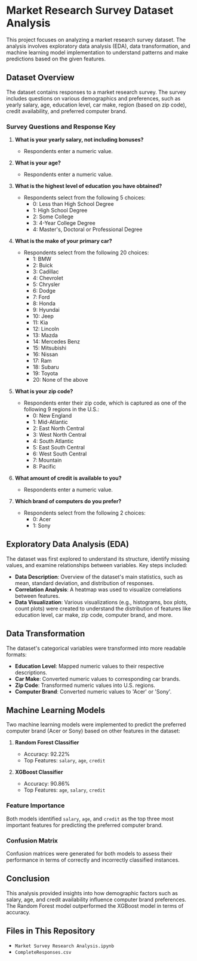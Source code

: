 # Market Research Survey Dataset Analysis

This project focuses on analyzing a market research survey dataset. The analysis involves exploratory data analysis (EDA), data transformation, and machine learning model implementation to understand patterns and make predictions based on the given features.

## Dataset Overview

The dataset contains responses to a market research survey. The survey includes questions on various demographics and preferences, such as yearly salary, age, education level, car make, region (based on zip code), credit availability, and preferred computer brand.

### Survey Questions and Response Key

1. **What is your yearly salary, not including bonuses?**
   - Respondents enter a numeric value.
   
2. **What is your age?**
   - Respondents enter a numeric value.
   
3. **What is the highest level of education you have obtained?**
   - Respondents select from the following 5 choices:
     - 0: Less than High School Degree
     - 1: High School Degree
     - 2: Some College
     - 3: 4-Year College Degree
     - 4: Master's, Doctoral or Professional Degree
     
4. **What is the make of your primary car?**
   - Respondents select from the following 20 choices:
     - 1: BMW
     - 2: Buick
     - 3: Cadillac
     - 4: Chevrolet
     - 5: Chrysler
     - 6: Dodge
     - 7: Ford
     - 8: Honda
     - 9: Hyundai
     - 10: Jeep
     - 11: Kia
     - 12: Lincoln
     - 13: Mazda
     - 14: Mercedes Benz
     - 15: Mitsubishi
     - 16: Nissan
     - 17: Ram
     - 18: Subaru
     - 19: Toyota
     - 20: None of the above

5. **What is your zip code?**
   - Respondents enter their zip code, which is captured as one of the following 9 regions in the U.S.:
     - 0: New England
     - 1: Mid-Atlantic
     - 2: East North Central
     - 3: West North Central
     - 4: South Atlantic
     - 5: East South Central
     - 6: West South Central
     - 7: Mountain
     - 8: Pacific

6. **What amount of credit is available to you?**
   - Respondents enter a numeric value.
   
7. **Which brand of computers do you prefer?**
   - Respondents select from the following 2 choices:
     - 0: Acer
     - 1: Sony

## Exploratory Data Analysis (EDA)

The dataset was first explored to understand its structure, identify missing values, and examine relationships between variables. Key steps included:

- **Data Description**: Overview of the dataset's main statistics, such as mean, standard deviation, and distribution of responses.
- **Correlation Analysis**: A heatmap was used to visualize correlations between features.
- **Data Visualization**: Various visualizations (e.g., histograms, box plots, count plots) were created to understand the distribution of features like education level, car make, zip code, computer brand, and more.

## Data Transformation

The dataset's categorical variables were transformed into more readable formats:

- **Education Level**: Mapped numeric values to their respective descriptions.
- **Car Make**: Converted numeric values to corresponding car brands.
- **Zip Code**: Transformed numeric values into U.S. regions.
- **Computer Brand**: Converted numeric values to 'Acer' or 'Sony'.

## Machine Learning Models

Two machine learning models were implemented to predict the preferred computer brand (Acer or Sony) based on other features in the dataset:

1. **Random Forest Classifier**
   - Accuracy: 92.22%
   - Top Features: `salary`, `age`, `credit`

2. **XGBoost Classifier**
   - Accuracy: 90.86%
   - Top Features: `age`, `salary`, `credit`

### Feature Importance

Both models identified `salary`, `age`, and `credit` as the top three most important features for predicting the preferred computer brand.

### Confusion Matrix

Confusion matrices were generated for both models to assess their performance in terms of correctly and incorrectly classified instances.

## Conclusion

This analysis provided insights into how demographic factors such as salary, age, and credit availability influence computer brand preferences. The Random Forest model outperformed the XGBoost model in terms of accuracy.

## Files in This Repository
- `Market Survey Research Analysis.ipynb`
- `CompleteResponses.csv`
